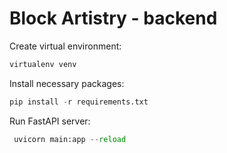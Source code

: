 # Block Artistry - backend

Create virtual environment:
```python
virtualenv venv
```

Install necessary packages:
```python
pip install -r requirements.txt
```

Run FastAPI server:
```python
 uvicorn main:app --reload
```
